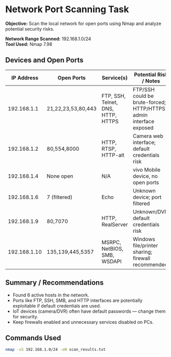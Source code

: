 # Network Port Scanning Task

**Objective:** Scan the local network for open ports using Nmap and analyze potential security risks.

**Network Range Scanned:** 192.168.1.0/24  
**Tool Used:** Nmap 7.98

## Devices and Open Ports

| IP Address     | Open Ports                 | Service(s)                  | Potential Risk / Notes |
|----------------|---------------------------|-----------------------------|-----------------------|
| 192.168.1.1    | 21,22,23,53,80,443        | FTP, SSH, Telnet, DNS, HTTP, HTTPS | FTP/SSH could be brute-forced; HTTP/HTTPS admin interface exposed |
| 192.168.1.2    | 80,554,8000               | HTTP, RTSP, HTTP-alt        | Camera web interface; default credentials risk |
| 192.168.1.4    | None open                 | N/A                         | vivo Mobile device, no open ports |
| 192.168.1.6    | 7 (filtered)              | Echo                        | Unknown device; port filtered |
| 192.168.1.9    | 80,7070                   | HTTP, RealServer            | Unknown/DVR; default credentials risk |
| 192.168.1.10   | 135,139,445,5357          | MSRPC, NetBIOS, SMB, WSDAPI | Windows file/printer sharing; firewall recommended |

## Summary / Recommendations

- Found 6 active hosts in the network.
- Ports like FTP, SSH, SMB, and HTTP interfaces are potentially exploitable if default credentials are used.
- IoT devices (camera/DVR) often have default passwords — change them for security.
- Keep firewalls enabled and unnecessary services disabled on PCs.

## Commands Used

```bash
nmap -sS 192.168.1.0/24 -oN scan_results.txt
